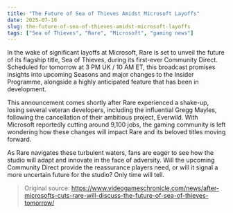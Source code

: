 ```yaml
---
title: "The Future of Sea of Thieves Amidst Microsoft Layoffs"
date: 2025-07-10
slug: the-future-of-sea-of-thieves-amidst-microsoft-layoffs
tags: ["Sea of Thieves", "Rare", "Microsoft", "gaming news"]
---
```


In the wake of significant layoffs at Microsoft, Rare is set to unveil the future of its flagship title, Sea of Thieves, during its first-ever Community Direct. Scheduled for tomorrow at 3 PM UK / 10 AM ET, this broadcast promises insights into upcoming Seasons and major changes to the Insider Programme, alongside a highly anticipated feature that has been in development.

This announcement comes shortly after Rare experienced a shake-up, losing several veteran developers, including the influential Gregg Mayles, following the cancellation of their ambitious project, Everwild. With Microsoft reportedly cutting around 9,100 jobs, the gaming community is left wondering how these changes will impact Rare and its beloved titles moving forward.

As Rare navigates these turbulent waters, fans are eager to see how the studio will adapt and innovate in the face of adversity. Will the upcoming Community Direct provide the reassurance players need, or will it signal a more uncertain future for the studio? Only time will tell.
> Original source: https://www.videogameschronicle.com/news/after-microsofts-cuts-rare-will-discuss-the-future-of-sea-of-thieves-tomorrow/